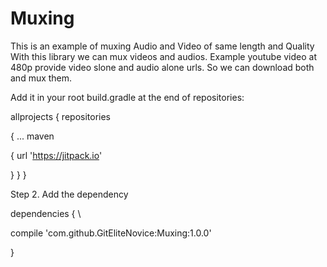# Muxing
This is an example of muxing Audio and Video of same length and Quality
With this library we can mux videos and audios.
Example youtube video at 480p provide video slone and audio alone urls. So we can download both and mux them.

 Add it in your root build.gradle at the end of repositories:

allprojects 
{ 
repositories 
  
  { 
...
maven
 
 {
        url 'https://jitpack.io' 
 
 }
  }
}

Step 2. Add the dependency


dependencies { \

compile 'com.github.GitEliteNovice:Muxing:1.0.0' 

} 

